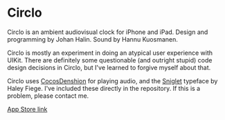 Circlo
======

Circlo is an ambient audiovisual clock for iPhone and iPad. Design and programming by Johan Halin. Sound by Hannu Kuosmanen.

Circlo is mostly an experiment in doing an atypical user experience with UIKit. There are definitely some questionable (and outright stupid) code design decisions in Circlo, but I've learned to forgive myself about that.

Circlo uses [CocosDenshion](https://github.com/cocos2d/cocos2d-iphone) for playing audio, and the [Sniglet](http://www.theleagueofmoveabletype.com/sniglet) typeface by Haley Fiege. I've included these directly in the repository. If this is a problem, please contact me.

[App Store link](http://itunes.apple.com/us/app/circlo-ambient-audiovisual/id523405247?ls=1&mt=8)